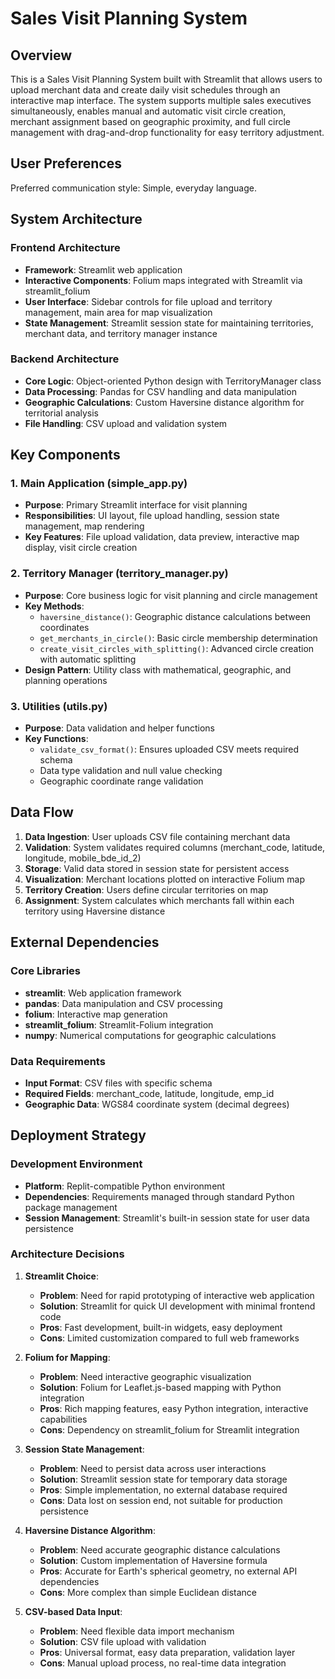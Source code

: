 # Sales Visit Planning System

## Overview

This is a Sales Visit Planning System built with Streamlit that allows users to upload merchant data and create daily visit schedules through an interactive map interface. The system supports multiple sales executives simultaneously, enables manual and automatic visit circle creation, merchant assignment based on geographic proximity, and full circle management with drag-and-drop functionality for easy territory adjustment.

## User Preferences

Preferred communication style: Simple, everyday language.

## System Architecture

### Frontend Architecture
- **Framework**: Streamlit web application
- **Interactive Components**: Folium maps integrated with Streamlit via streamlit_folium
- **User Interface**: Sidebar controls for file upload and territory management, main area for map visualization
- **State Management**: Streamlit session state for maintaining territories, merchant data, and territory manager instance

### Backend Architecture
- **Core Logic**: Object-oriented Python design with TerritoryManager class
- **Data Processing**: Pandas for CSV handling and data manipulation
- **Geographic Calculations**: Custom Haversine distance algorithm for territorial analysis
- **File Handling**: CSV upload and validation system

## Key Components

### 1. Main Application (simple_app.py)
- **Purpose**: Primary Streamlit interface for visit planning
- **Responsibilities**: UI layout, file upload handling, session state management, map rendering
- **Key Features**: File upload validation, data preview, interactive map display, visit circle creation

### 2. Territory Manager (territory_manager.py)
- **Purpose**: Core business logic for visit planning and circle management
- **Key Methods**:
  - `haversine_distance()`: Geographic distance calculations between coordinates
  - `get_merchants_in_circle()`: Basic circle membership determination
  - `create_visit_circles_with_splitting()`: Advanced circle creation with automatic splitting
- **Design Pattern**: Utility class with mathematical, geographic, and planning operations

### 3. Utilities (utils.py)
- **Purpose**: Data validation and helper functions
- **Key Functions**:
  - `validate_csv_format()`: Ensures uploaded CSV meets required schema
  - Data type validation and null value checking
  - Geographic coordinate range validation

## Data Flow

1. **Data Ingestion**: User uploads CSV file containing merchant data
2. **Validation**: System validates required columns (merchant_code, latitude, longitude, mobile_bde_id_2)
3. **Storage**: Valid data stored in session state for persistent access
4. **Visualization**: Merchant locations plotted on interactive Folium map
5. **Territory Creation**: Users define circular territories on map
6. **Assignment**: System calculates which merchants fall within each territory using Haversine distance

## External Dependencies

### Core Libraries
- **streamlit**: Web application framework
- **pandas**: Data manipulation and CSV processing
- **folium**: Interactive map generation
- **streamlit_folium**: Streamlit-Folium integration
- **numpy**: Numerical computations for geographic calculations

### Data Requirements
- **Input Format**: CSV files with specific schema
- **Required Fields**: merchant_code, latitude, longitude, emp_id
- **Geographic Data**: WGS84 coordinate system (decimal degrees)

## Deployment Strategy

### Development Environment
- **Platform**: Replit-compatible Python environment
- **Dependencies**: Requirements managed through standard Python package management
- **Session Management**: Streamlit's built-in session state for user data persistence

### Architecture Decisions

1. **Streamlit Choice**: 
   - **Problem**: Need for rapid prototyping of interactive web application
   - **Solution**: Streamlit for quick UI development with minimal frontend code
   - **Pros**: Fast development, built-in widgets, easy deployment
   - **Cons**: Limited customization compared to full web frameworks

2. **Folium for Mapping**:
   - **Problem**: Need interactive geographic visualization
   - **Solution**: Folium for Leaflet.js-based mapping with Python integration
   - **Pros**: Rich mapping features, easy Python integration, interactive capabilities
   - **Cons**: Dependency on streamlit_folium for Streamlit integration

3. **Session State Management**:
   - **Problem**: Need to persist data across user interactions
   - **Solution**: Streamlit session state for temporary data storage
   - **Pros**: Simple implementation, no external database required
   - **Cons**: Data lost on session end, not suitable for production persistence

4. **Haversine Distance Algorithm**:
   - **Problem**: Need accurate geographic distance calculations
   - **Solution**: Custom implementation of Haversine formula
   - **Pros**: Accurate for Earth's spherical geometry, no external API dependencies
   - **Cons**: More complex than simple Euclidean distance

5. **CSV-based Data Input**:
   - **Problem**: Need flexible data import mechanism
   - **Solution**: CSV file upload with validation
   - **Pros**: Universal format, easy data preparation, validation layer
   - **Cons**: Manual upload process, no real-time data integration